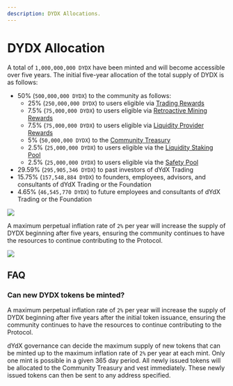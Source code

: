 ```yaml
---
description: DYDX Allocations.
---
```


# DYDX Allocation

A total of `1,000,000,000 DYDX` have been minted and will become accessible over five years. The initial five-year allocation of the total supply of DYDX is as follows:

* 50% \(`500,000,000 DYDX`\) to the community as follows:
  * 25% \(`250,000,000 DYDX`\) to users eligible via [Trading Rewards](https://github.com/dydxfoundation/governance-documentation/blob/en/rewards/trading-rewards.md)
  * 7.5% \(`75,000,000 DYDX`\) to users eligible via [Retroactive Mining Rewards](https://github.com/dydxfoundation/governance-documentation/blob/en/rewards/retroactive-mining-rewards.md) 
  * 7.5% \(`75,000,000 DYDX`\) to users eligible via [Liquidity Provider Rewards](https://github.com/dydxfoundation/governance-documentation/blob/en/rewards/liquidity-provider-rewards.md) 
  * 5% \(`50,000,000 DYDX`\) to the [Community Treasury](https://github.com/dydxfoundation/governance-documentation/blob/en/start-here/community-treasury.md)
  * 2.5% \(`25,000,000 DYDX`\) to users eligible via the [Liquidity Staking Pool](https://github.com/dydxfoundation/governance-documentation/blob/en/staking-pools/liquidity-staking-pool.md)
  * 2.5% \(`25,000,000 DYDX`\) to users eligible via the [Safety Pool](https://github.com/dydxfoundation/governance-documentation/blob/en/staking-pools/safety-staking-pool.md)
* 29.59% \(`295,905,346 DYDX`\) to past investors of dYdX Trading
* 15.75% \(`157,548,884 DYDX`\) to founders, employees, advisors, and consultants of dYdX Trading or the Foundation
* 4.65% \(`46,545,770 DYDX`\) to future employees and consultants of dYdX Trading or the Foundation 

![](https://lh3.googleusercontent.com/uKXIbcTTZpASheVsFxdqGKHMeryk2oH_BWB2Ki7Mx06m6jp1R7WTc6knTACJR9iTXWC732J_382_O2B5lRIWLuHsjfetbUTFosiwJ4T5sMzJqxewakGDvdHr-jjQHU_pJJfr8g_g)

A maximum perpetual inflation rate of `2%` per year will increase the supply of DYDX beginning after five years, ensuring the community continues to have the resources to continue contributing to the Protocol.

![](https://lh6.googleusercontent.com/oNFaSpSOEA5tZqzFR5BQrS2sXUIPkQ24hUc_KwzAedniCRZeydY330jdro7Grj9GoJju2V7v6WX3epQO0c4veV8hUGe7nTaznWEDIG_k3T49UtdYNvQRRS_okSq7zP8RkTjSemBt)

## **FAQ**

### **Can new DYDX tokens be minted?**

A maximum perpetual inflation rate of `2%` per year will increase the supply of DYDX beginning after five years after the initial token issuance, ensuring the community continues to have the resources to continue contributing to the Protocol.

dYdX governance can decide the maximum supply of new tokens that can be minted up to the maximum inflation rate of `2%` per year at each mint. Only one mint is possible in a given 365 day period. All newly issued tokens will be allocated to the Community Treasury and vest immediately. These newly issued tokens can then be sent to any address specified.

